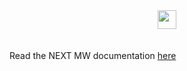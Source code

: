 <div style="display:flex;justify-content:center;align-items:center;flex-direction:column;">
  <img src="https://next-mw-docs.vercel.app/logo-light.png" style="height:30px;margin-bottom:20px;" />
</div>

Read the NEXT MW documentation [here](https://next-mw-docs.vercel.app/)
